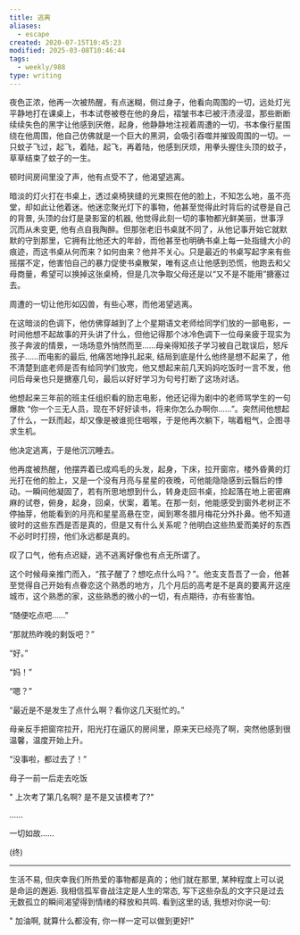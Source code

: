```yaml
---
title: 逃离
aliases:
  - escape
created: 2020-07-15T10:45:23
modified: 2025-03-08T10:46:44
tags:
  - weekly/988
type: writing
---
```


夜色正浓，他再一次被热醒，有点迷糊，侧过身子，他看向周围的一切，远处灯光平静地打在课桌上，书本试卷被卷在他的身后，褶皱书本已被汗渍浸湿，那些断断续续失色的黑字让他感到厌倦，起身，他静静地注视着周遭的一切，书本像行星围绕在他周围，他自己仿佛就是一个巨大的黑洞，会吸引吞噬并摧毁周围的一切。一只蚊子飞过，起飞，着陆，起飞，再着陆，他感到厌烦，用拳头握住头顶的蚊子，草草结束了蚊子的一生。

顿时间房间里没了声，他有点受不了，他渴望逃离。

暗淡的灯火打在书桌上，透过桌椅狭缝的光束照在他的脸上，不知怎么地，虽不亮堂，却如此让他着迷。他迷恋聚光灯下的事物，他甚至觉得此时背后的试卷是自己的背景, 头顶的台灯是录影室的机器, 他觉得此刻一切的事物都光鲜美丽，世事浮沉而从未变更, 他有点自我陶醉。但那张老旧书桌就不同了，从他记事开始它就默默的守到那里，它拥有比他还大的年龄，而他甚至也明确书桌上每一处指缝大小的痕迹，而这书桌从何而来？如何由来？他并不关心。只是最近的书桌写起字来有些摇摆不定，他害怕自己的暴力促使书桌散架，唯有这点让他感到恐慌，他跑去和父母商量，希望可以换掉这张桌椅，但是几次争取父母还是以“又不是不能用”搪塞过去。

周遭的一切让他形如囚兽，有些心寒，而他渴望逃离。

在这暗淡的色调下，他仿佛穿越到了上个星期语文老师给同学们放的一部电影，一时间他想不起故事的开头讲了什么，但他记得那个冰冷色调下一位母亲疲于现实为孩子奔波的情景，一场场意外悄然而至……母亲得知孩子学习被自己耽误后，怒斥孩子……而电影的最后, 他痛苦地挣扎起来, 结局到底是什么他终是想不起来了，他不清楚到底老师是否有给同学们放完，他又想起来前几天妈妈吃饭时一言不发，他问后母亲也只是搪塞几句，最后以好好学习为句号打断了这场对话。

他想起来三年前的班主任组织看的励志电影，他还记得为剧中的老师骂学生的一句爆款 “你一个三无人员，现在不好好读书，将来你怎么办啊你……”。突然间他想起了什么，一跃而起，却又像是被谁扼住咽喉，于是他再次躺下，喘着粗气，企图寻求生机。

他决定逃离，于是他沉沉睡去。

他再度被热醒，他摆弄着已成鸡毛的头发，起身，下床，拉开窗帘，楼外昏黄的灯光打在他的脸上，又是一个没有月亮与星星的夜晚，可他能隐隐感到云翳后的悸动。一瞬间他凝固了，若有所思地想到什么，转身走回书桌，捡起落在地上密密麻麻的试卷，俯身，起身，回桌，伏案，着笔。在那一刻，他能感受到窗外老树正不停抽芽，他能看到的月亮和星星高悬在空，闻到寒冬腊月梅花分外扑鼻。他不知道彼时的这些东西是否是真的，但是又有什么关系呢？他明白这些热爱而美好的东西不必时时打捞，他们永远都是真的。

叹了口气，他有点迟疑，逃不逃离好像也有点无所谓了。

这个时候母亲推门而入，“孩子醒了？想吃点什么吗？”。他支支吾吾了一会，他甚至觉得自己开始有点眷恋这个熟悉的地方，几个月后的高考是不是真的要离开这座城市，这个熟悉的家，这些熟悉的微小的一切，有点期待，亦有些害怕。

“随便吃点吧……”

“那就热昨晚的剩饭吧？”

“好。”

“妈！”

“嗯？”

“最近是不是发生了点什么啊？看你这几天挺忙的。”

母亲反手把窗帘拉开，阳光打在逼仄的房间里，原来天已经亮了啊，突然他感到很温馨，温度开始上升。

“没事啦，都过去了！”

母子一前一后走去吃饭

" 上次考了第几名啊? 是不是又该模考了?"

......

一切如故……

(终)

---

生活不易, 但庆幸我们所热爱的事物都是真的；他们就在那里, 某种程度上可以说是命运的邂逅. 我相信孤军奋战注定是人生的常态, 写下这些杂乱的文字只是过去无数孤立的瞬间渴望得到情绪的释放和共鸣. 看到这里的话, 我想对你说一句:

" 加油啊, 就算什么都没有, 你一样一定可以做到更好!"
